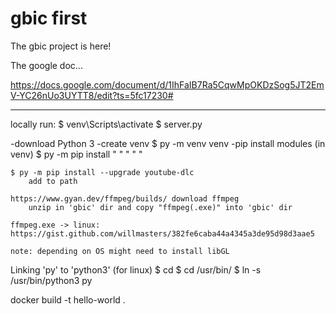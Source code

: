 # gbic first

The gbic project is here!

The google doc...

https://docs.google.com/document/d/1IhFaIB7Ra5CqwMpOKDzSog5JT2EmV-YC26nUo3UYTT8/edit?ts=5fc17230#

___
locally run:
	$ venv\Scripts\activate
	$ server.py

-download Python 3
-create venv
	$ py -m venv venv
-pip install modules (in venv)
	$ py -m pip install <MODULE NAME>
		" <flask>
		" <opencv-python>
		" <numpy>
		" <ffmpeg>
		" <regex>

	$ py -m pip install --upgrade youtube-dlc
		add to path

	https://www.gyan.dev/ffmpeg/builds/ download ffmpeg
		unzip in 'gbic' dir and copy "ffmpeg(.exe)" into 'gbic' dir

	ffmpeg.exe -> linux: https://gist.github.com/willmasters/382fe6caba44a4345a3de95d98d3aae5

	note: depending on OS might need to install libGL

Linking 'py' to 'python3' (for linux)
	$ cd
	$ cd /usr/bin/
	$ ln -s /usr/bin/python3 py

docker build -t hello-world .
